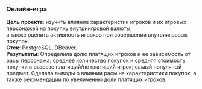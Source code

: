 ### Онлайн-игра
**Цель проекта**: изучить влияние характеристик игроков и их игровых персонажей на покупку внутриигровой валюты,  
а также оценить активность игроков при совершении внутриигровых покупок.  
**Стек**: PostgreSQL, DBeaver.  
**Результаты**: Определила долю платящих игроков и ее зависимость от расы персонажа; среднее количество покупок и средняя стоимость покупки в разрезе платящий/не платящий игрок; самый популяный предмет. Сделала выводы о влиянии расы на характеристики покупок, а также рекомендации по увеличению доли платящих игроков.
